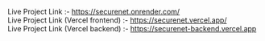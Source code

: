 Live Project Link :- https://securenet.onrender.com/ <br>
Live Project Link (Vercel frontend) :- https://securenet.vercel.app/ <br>
Live Project Link (Vercel backend) :- https://securenet-backend.vercel.app <br>
